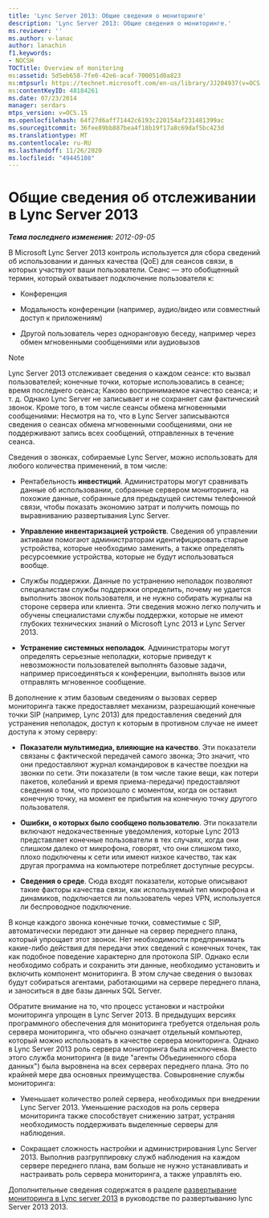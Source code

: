 ```yaml
---
title: 'Lync Server 2013: Общие сведения о мониторинге'
description: 'Lync Server 2013: Общие сведения о мониторинге.'
ms.reviewer: ''
ms.author: v-lanac
author: lanachin
f1.keywords:
- NOCSH
TOCTitle: Overview of monitoring
ms:assetid: 5d5eb658-7fe0-42e6-acaf-700051d0a823
ms:mtpsurl: https://technet.microsoft.com/en-us/library/JJ204937(v=OCS.15)
ms:contentKeyID: 48184261
ms.date: 07/23/2014
manager: serdars
mtps_version: v=OCS.15
ms.openlocfilehash: 64f27d6aff71442c6193c220154af231481399ac
ms.sourcegitcommit: 36fee89bb887bea4f18b19f17a8c69daf5bc423d
ms.translationtype: MT
ms.contentlocale: ru-RU
ms.lasthandoff: 11/26/2020
ms.locfileid: "49445108"
---
```

# <a name="overview-of-monitoring-in-lync-server-2013"></a>Общие сведения об отслеживании в Lync Server 2013

<div data-xmlns="http://www.w3.org/1999/xhtml">

<div class="topic" data-xmlns="http://www.w3.org/1999/xhtml" data-msxsl="urn:schemas-microsoft-com:xslt" data-cs="https://msdn.microsoft.com/">

<div data-asp="https://msdn2.microsoft.com/asp">



</div>

<div id="mainSection">

<div id="mainBody">

<span> </span>

_**Тема последнего изменения:** 2012-09-05_

В Microsoft Lync Server 2013 контроль используется для сбора сведений об использовании и данных качества (QoE) для сеансов связи, в которых участвуют ваши пользователи. Сеанс — это обобщенный термин, который охватывает подключение пользователя к:

  - Конференция

  - Модальность конференции (например, аудио/видео или совместный доступ к приложениям)

  - Другой пользователь через одноранговую беседу, например через обмен мгновенными сообщениями или аудиовызов

<div>


> [!NOTE]  
> Lync Server 2013 отслеживает сведения о каждом сеансе: кто вызвал пользователей; конечные точки, которые использовались в сеансе; время последнего сеанса; Каково воспринимаемое качество сеанса; и т. д. Однако Lync Server не записывает и не сохраняет сам фактический звонок. Кроме того, в том числе сеансы обмена мгновенными сообщениями: Несмотря на то, что в Lync Server записываются сведения о сеансах обмена мгновенными сообщениями, они не поддерживают запись всех сообщений, отправленных в течение сеанса.



</div>

Сведения о звонках, собираемые Lync Server, можно использовать для любого количества применений, в том числе:

  - Рентабельность **инвестиций**. Администраторы могут сравнивать данные об использовании, собранные сервером мониторинга, на похожие данные, собранные для предыдущей системы телефонной связи, чтобы показать экономию затрат и получить помощь по выравниванию развертывания Lync Server.

  - **Управление инвентаризацией устройств**. Сведения об управлении активами помогают администраторам идентифицировать старые устройства, которые необходимо заменить, а также определять ресурсоемкие устройства, которые не будут использоваться вообще.

  - Службы поддержки. Данные по устранению неполадок позволяют специалистам службы поддержки определить, почему не удается выполнить звонок пользователя, и не нужно собирать журналы на стороне сервера или клиента. Эти сведения можно легко получить и обучены специалистами службы поддержки, которые не имеют глубоких технических знаний о Microsoft Lync 2013 и Lync Server 2013.

  - **Устранение системных неполадок**. Администраторы могут определять серьезные неполадки, которые приведут к невозможности пользователей выполнять базовые задачи, например присоединяться к конференции, выполнять вызов или отправлять мгновенное сообщение.

В дополнение к этим базовым сведениям о вызовах сервер мониторинга также предоставляет механизм, разрешающий конечные точки SIP (например, Lync 2013) для предоставления сведений для устранения неполадок, доступ к которым в противном случае не имеет доступа к этому серверу:

  - **Показатели мультимедиа, влияющие на качество**. Эти показатели связаны с фактической передачей самого звонка; Это значит, что они предоставляют журнал командировок в качестве поездки на звонки по сети. Эти показатели (в том числе такие вещи, как потери пакетов, колебаний и время приема-передачи) предоставляют сведения о том, что произошло с моментом, когда он оставил конечную точку, на момент ее прибытия на конечную точку другого пользователя.

  - **Ошибки, о которых было сообщено пользователю**. Эти показатели включают недокачественные уведомления, которые Lync 2013 представляет конечные пользователи в тех случаях, когда они слишком далеко от микрофона, говорят, что они слишком тихо, плохо подключены к сети или имеют низкое качество, так как другая программа на компьютере потребляет доступные ресурсы.

  - **Сведения о среде**. Сюда входят показатели, которые описывают такие факторы качества связи, как используемый тип микрофона и динамиков, подключается ли пользователь через VPN, используется ли беспроводное подключение.

В конце каждого звонка конечные точки, совместимые с SIP, автоматически передают эти данные на сервер переднего плана, который упрощает этот звонок. Нет необходимости предпринимать какие-либо действия для передачи этих сведений с конечных точек, так как подобное поведение характерно для протокола SIP. Однако если необходимо собрать и сохранить эти данные, необходимо установить и включить компонент мониторинга. В этом случае сведения о вызовах будут собираться агентами, работающими на сервере переднего плана, и заноситься в две базы данных SQL Server.

Обратите внимание на то, что процесс установки и настройки мониторинга упрощен в Lync Server 2013. В предыдущих версиях программного обеспечения для мониторинга требуется отдельная роль сервера мониторинга, что обычно означает отдельный компьютер, который можно использовать в качестве сервера мониторинга. Однако в Lync Server 2013 роль сервера мониторинга была исключена. Вместо этого служба мониторинга (в виде "агенты Объединенного сбора данных") была выровнена на всех серверах переднего плана. Это по крайней мере два основных преимущества. Совыровнение службы мониторинга:

  - Уменьшает количество ролей сервера, необходимых при внедрении Lync Server 2013. Уменьшение расходов на роль сервера мониторинга также способствует снижению затрат, устраняя необходимость поддерживать выделенные серверы для наблюдения.

  - Сокращает сложность настройки и администрирования Lync Server 2013. Выполнив разгруппировку служб наблюдения на каждом сервере переднего плана, вам больше не нужно устанавливать и настраивать роль сервера мониторинга, а также управлять ею.

Дополнительные сведения содержатся в разделе [развертывание мониторинга в Lync server 2013](lync-server-2013-deploying-monitoring.md) в руководстве по развертыванию lync Server 2013 2013.

</div>

<span> </span>

</div>

</div>

</div>

